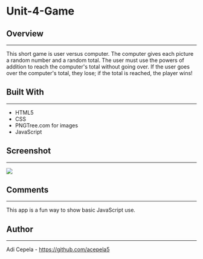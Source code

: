# Unit-4-Game

## Overview
---
This short game is user versus computer. The computer gives each picture a random number and a random total. The user must use the powers of addition to reach the computer's total without going over. If the user goes over the computer's total, they lose; if the total is reached, the player wins!

## Built With
---
- HTML5
- CSS
- PNGTree.com for images
- JavaScript
## Screenshot
---

![ ](Screenshot(29).png)


## Comments
---
This app is a fun way to show basic JavaScript use. 
## Author
---
Adi Cepela - https://github.com/acepela5
